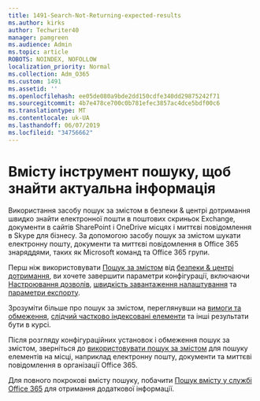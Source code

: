 ```yaml
---
title: 1491-Search-Not-Returning-expected-results
ms.author: kirks
author: Techwriter40
manager: pamgreen
ms.audience: Admin
ms.topic: article
ROBOTS: NOINDEX, NOFOLLOW
localization_priority: Normal
ms.collection: Adm_O365
ms.custom: 1491
ms.assetid: ''
ms.openlocfilehash: ee05de080a9bde2dd150cdfe340dd29875242f71
ms.sourcegitcommit: 4b7e478ce700c0b781efec3857ac4dce5bdf00c6
ms.translationtype: MT
ms.contentlocale: uk-UA
ms.lasthandoff: 06/07/2019
ms.locfileid: "34756662"
---
```

# <a name="content-search-tool-to-find-relevant-info"></a>Вмісту інструмент пошуку, щоб знайти актуальна інформація

Використання засобу пошук за змістом в безпеки & центрі дотримання швидко знайти електронної пошти в поштових скриньок Exchange, документи в сайтів SharePoint і OneDrive місцях і миттєві повідомлення в Skype для бізнесу. За допомогою засобу пошук за змістом шукати електронну пошту, документи та миттєві повідомлення в Office 365 знаряддями, таких як Microsoft команд та Office 365 групи.


Перш ніж використовувати [Пошук за змістом](https://sip.protection.office.com/contentsearchbeta?ContentOnly=1) від [безпеки & центрі дотримання](https://sip.protection.office.com/homepage), ви хочете завершити параметри конфігурації, включаючи [Настроювання дозволів](https://docs.microsoft.com/office365/securitycompliance/permissions-filtering-for-content-search), [швидкість завантаження налаштування](https://docs.microsoft.com/en-us/office365/securitycompliance/increase-download-speeds-when-exporting-ediscovery-results) та [параметри експорту](https://docs.microsoft.com/en-us/office365/securitycompliance/disable-reports-when-you-export-content-search-results).

Зрозуміти більше про пошук за змістом, переглянувши на [вимоги та обмеження](https://docs.microsoft.com/office365/securitycompliance/limits-for-content-search), [слідчий частково індексовані елементи](https://docs.microsoft.com/office365/securitycompliance/investigating-partially-indexed-items-in-ediscovery) та інші результати бути в курсі.

Після розгляду конфігураційних установок і обмеження пошук за змістом, зверніться до [використовувати пошук за змістом</a> для пошуку елементів на місці, наприклад електронну пошту, документи та миттєві повідомлення в організації Office 365](https://docs.microsoft.com/office365/securitycompliance/content-search).

Для повного покрокові вмісту пошуку, побачити [Пошук вмісту у службі Office 365](https://docs.microsoft.com/office365/securitycompliance/search-for-content) для отримання додаткової інформації.
